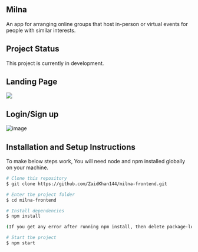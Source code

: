 ## Milna

An app for arranging online groups that host in-person or virtual events for people with similar interests.

## Project Status
This project is currently in development. 

## Landing Page
![](MilnaLandingPage.gif)

## Login/Sign up 
![image](https://i.postimg.cc/DzQp6g3W/Milna-2.png)

## Installation and Setup Instructions

To make below steps work, You will need node and npm installed globally on your machine.

```bash
# Clone this repository
$ git clone https://github.com/ZaidKhan144/milna-frontend.git

# Enter the project folder
$ cd milna-frontend

# Install dependencies
$ npm install

(If you get any error after running npm install, then delete package-lock.json and try npm install again.)

# Start the project
$ npm start
```
